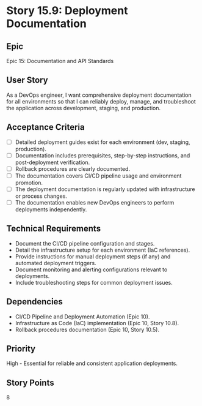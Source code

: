 # Story 15.9: Deployment Documentation

## Epic
Epic 15: Documentation and API Standards

## User Story
As a DevOps engineer, I want comprehensive deployment documentation for all environments so that I can reliably deploy, manage, and troubleshoot the application across development, staging, and production.

## Acceptance Criteria
- [ ] Detailed deployment guides exist for each environment (dev, staging, production).
- [ ] Documentation includes prerequisites, step-by-step instructions, and post-deployment verification.
- [ ] Rollback procedures are clearly documented.
- [ ] The documentation covers CI/CD pipeline usage and environment promotion.
- [ ] The deployment documentation is regularly updated with infrastructure or process changes.
- [ ] The documentation enables new DevOps engineers to perform deployments independently.

## Technical Requirements
- Document the CI/CD pipeline configuration and stages.
- Detail the infrastructure setup for each environment (IaC references).
- Provide instructions for manual deployment steps (if any) and automated deployment triggers.
- Document monitoring and alerting configurations relevant to deployments.
- Include troubleshooting steps for common deployment issues.

## Dependencies
- CI/CD Pipeline and Deployment Automation (Epic 10).
- Infrastructure as Code (IaC) implementation (Epic 10, Story 10.8).
- Rollback procedures documentation (Epic 10, Story 10.5).

## Priority
High - Essential for reliable and consistent application deployments.

## Story Points
8

